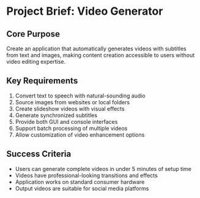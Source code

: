 # Project Brief: Video Generator

## Core Purpose
Create an application that automatically generates videos with subtitles from text and images, making content creation accessible to users without video editing expertise.

## Key Requirements
1. Convert text to speech with natural-sounding audio
2. Source images from websites or local folders
3. Create slideshow videos with visual effects
4. Generate synchronized subtitles
5. Provide both GUI and console interfaces
6. Support batch processing of multiple videos
7. Allow customization of video enhancement options

## Success Criteria
- Users can generate complete videos in under 5 minutes of setup time
- Videos have professional-looking transitions and effects
- Application works on standard consumer hardware
- Output videos are suitable for social media platforms